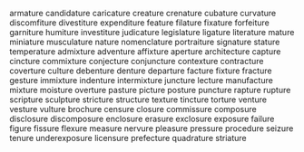 armature
candidature
caricature
creature
crenature
cubature
curvature
discomfiture
divestiture
expenditure
feature
filature
fixature
forfeiture
garniture
humiture
investiture
judicature
legislature
ligature
literature
mature
miniature
musculature
nature
nomenclature
portraiture
signature
stature
temperature
admixture
adventure
affixture
aperture
architecture
capture
cincture
commixture
conjecture
conjuncture
contexture
contracture
coverture
culture
debenture
denture
departure
facture
fixture
fracture
gesture
immixture
indenture
intermixture
juncture
lecture
manufacture
mixture
moisture
overture
pasture
picture
posture
puncture
rapture
rupture
scripture
sculpture
stricture
structure
texture
tincture
torture
venture
vesture
vulture
brochure
censure
closure
commissure
composure
disclosure
discomposure
enclosure
erasure
exclosure
exposure
failure
figure
fissure
flexure
measure
nervure
pleasure
pressure
procedure
seizure
tenure
underexposure
licensure
prefecture
quadrature
striature

